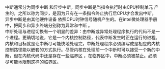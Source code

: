 中断通常分为同步中断 和异步中断，同步中断是当指令执行时由CPU控制单元 产生的，之所以称为同步，是因为只有在一条指令终止执行后CPU才会发出中断。异步中断是由其他硬件设备 依照CPU时钟信号随机产生的。在intel微处理器手册中，把同步和异步终端分别称为异常和中断 。    
中断处理与进程切换有一个明显的差异：由中断或异常处理程序执行的代码不是一个进程。更确切地说，它是一个内核控制路径，代表中断发生时正在运行的进程。   
内核和目标就是让中断尽可能快地处理完，中断处理程序必须编写成是相应的内核控制路径能以嵌套的方式执行。尽管内核在处理前一个中断时可以接受一个新的中断，但在内核代码中还是存在一些临界区 ，在临界区中，中断必须被禁止。必须尽可能地限制这样的临界区。